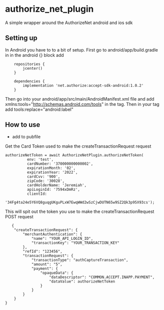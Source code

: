 # authorize_net_plugin

A simple wrapper around the AuthorizeNet android and ios sdk 

## Setting up 

In Android you have to to a bit of setup. 
First go to android/app/build.gradle  in in the android {} block add

```
    repositories {
        jcenter()
    }

    dependencies {
        implementation 'net.authorize:accept-sdk-android:1.0.2'
    }
```

Then go into your android/app/src/main/AndroidManifest.xml file and add 
xmlns:tools="http://schemas.android.com/tools" in the <manifest> tag.
Then in your <application> tag add tools:replace="android:label"


## How to use

 - add to pubfile
 

Get the Card Token used to make the createTransactionRequest request

```
authorizeNetToken = await AuthorizeNetPlugin.authorizeNetToken(
          env: 'test',
          cardNumber: '370000000000002',
          expirationMonth: '02',
          expirationYear: '2022',
          cardCvv: '900',
          zipCode: '30028',
          cardHolderName: 'Jeremiah',
          apiLoginId: '7594xDmRz',
          clientId:
              '34Fg4ta24e5Y6VQ8guqgUKguPLxW7EwqWWd2wSzCjwDUTN65w9SZ2Qk3p95X93cs');
```

 
This will spit out the token you use to make the createTransactionRequest POST request 


```
   {
    "createTransactionRequest": {
        "merchantAuthentication": {
            "name": "YOUR_API_LOGIN_ID",
            "transactionKey": "YOUR_TRANSACTION_KEY"
        },
        "refId": "123456",
        "transactionRequest": {
            "transactionType": "authCaptureTransaction",
            "amount": "5",
            "payment": {
                "opaqueData": {
                    "dataDescriptor": "COMMON.ACCEPT.INAPP.PAYMENT",
                    "dataValue": authorizeNetToken
                }
            }
        }
    }
}
```
